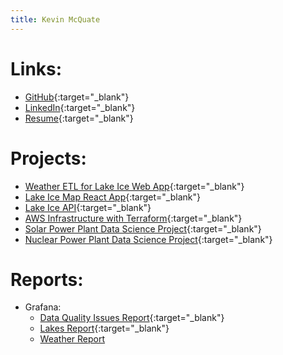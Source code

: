 ```yaml
---
title: Kevin McQuate
---
```


# Links:
- [GitHub](https://github.com/kgmcquate){:target="_blank"}
- [LinkedIn](https://www.linkedin.com/in/kevin-mcquate/){:target="_blank"}
- [Resume](Resume.pdf){:target="_blank"}

# Projects:
- [Weather ETL for Lake Ice Web App](https://github.com/kgmcquate/weather-etl){:target="_blank"}
- [Lake Ice Map React App](https://lake-freeze.kevin-mcquate.net/){:target="_blank"}
- [Lake Ice API](https://lake-freeze-api.kevin-mcquate.net/docs/){:target="_blank"}
- [AWS Infrastructure with Terraform](https://github.com/kgmcquate/infra){:target="_blank"}
- [Solar Power Plant Data Science Project](solar-panel-data.html){:target="_blank"}
- [Nuclear Power Plant Data Science Project](nuclear-plants.html){:target="_blank"}

# Reports:
- Grafana:
  - [Data Quality Issues Report](https://kgmcquate.grafana.net/dashboard/snapshot/cli4LfbkHUx5EWwcaOaxBuDfFFkIljmq){:target="_blank"}
  - [Lakes Report](https://kgmcquate.grafana.net/dashboard/snapshot/LtzU5kM23zEUySTqWYEb4WQUlAzB1fyO){:target="_blank"}
  - [Weather Report](https://kgmcquate.grafana.net/dashboard/snapshot/izrtSZloxoe5yrw19CN4OsYXwq4CCoqP)

